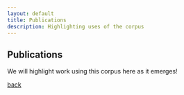 ```yaml
---
layout: default
title: Publications
description: Highlighting uses of the corpus
---
```


## Publications

We will highlight work using this corpus here as it emerges!


[back](./)
